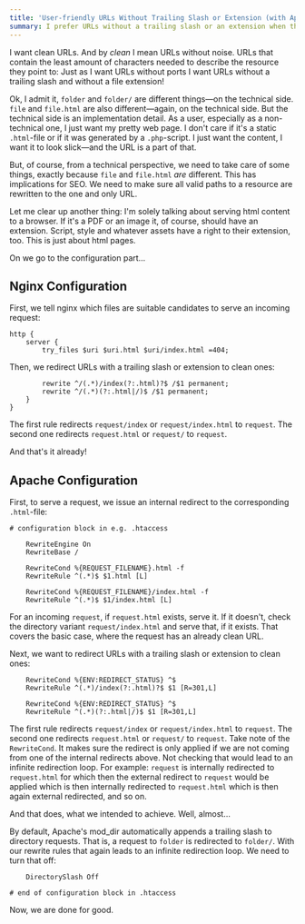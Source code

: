 ```yaml
---
title: 'User-friendly URLs Without Trailing Slash or Extension (with Apache or Nginx)'
summary: I prefer URLs without a trailing slash or an extension when they are pointing to pure html content. They get the information across without burdening the user with technical implementation details. The configuration for nginx is easy, Apache needs some kicks in the butt.
---
```


I want clean URLs. And by *clean* I mean URLs without noise. URLs that contain the least amount of characters needed to describe the resource they point to: Just as I want URLs without ports I want URLs without a trailing slash and without a file extension!

Ok, I admit it, `folder` and `folder/` are different things—on the technical side. `file` and `file.html` are also different—again, on the technical side. But the technical side is an implementation detail. As a user, especially as a non-technical one, I just want my pretty web page. I don't care if it's a static `.html`-file or if it was generated by a `.php`-script. I just want the content, I want it to look slick—and the URL is a part of that.

But, of course, from a technical perspective, we need to take care of some things, exactly because `file` and `file.html` *are* different. This has implications for SEO. We need to make sure all valid paths to a resource are rewritten to the one and only URL. 

Let me clear up another thing: I'm solely talking about serving html content to a browser. If it's a PDF or an image it, of course, should have an extension. Script, style and whatever assets have a right to their extension, too. This is just about html pages.

On we go to the configuration part…


## Nginx Configuration

First, we tell nginx which files are suitable candidates to serve an incoming request:

```
http {
    server {
        try_files $uri $uri.html $uri/index.html =404;
```

Then, we redirect URLs with a trailing slash or extension to clean ones:

```
        rewrite ^/(.*)/index(?:.html)?$ /$1 permanent;
        rewrite ^/(.*)(?:.html|/)$ /$1 permanent;
    }
}
```

The first rule redirects `request/index` or `request/index.html` to `request`. The second one redirects `request.html` or `request/` to `request`.

And that's it already!


## Apache Configuration

First, to serve a request, we issue an internal redirect to the corresponding `.html`-file:

```
# configuration block in e.g. .htaccess
    
    RewriteEngine On
    RewriteBase /

    RewriteCond %{REQUEST_FILENAME}.html -f
    RewriteRule ^(.*)$ $1.html [L]
    
    RewriteCond %{REQUEST_FILENAME}/index.html -f
    RewriteRule ^(.*)$ $1/index.html [L]
```

For an incoming `request`, if `request.html` exists, serve it. If it doesn't, check the directory variant `request/index.html` and serve that, if it exists. That covers the basic case, where the request has an already clean URL.

Next, we want to redirect URLs with a trailing slash or extension to clean ones:

```
    RewriteCond %{ENV:REDIRECT_STATUS} ^$
    RewriteRule ^(.*)/index(?:.html)?$ $1 [R=301,L]
    
    RewriteCond %{ENV:REDIRECT_STATUS} ^$
    RewriteRule ^(.*)(?:.html|/)$ $1 [R=301,L]
```

The first rule redirects `request/index` or `request/index.html` to `request`. The second one redirects `request.html` or `request/` to `request`. Take note of the `RewriteCond`. It makes sure the redirect is only applied if we are not coming from one of the internal redirects above. Not checking that would lead to an infinite redirection loop. For example: `request` is internally redirected to `request.html` for which then the external redirect to `request` would be applied which is then internally redirected to `request.html` which is then again external redirected, and so on.

And that does, what we intended to achieve. Well, almost…

By default, Apache's mod_dir automatically appends a trailing slash to directory requests. That is, a request to `folder` is redirected to `folder/`. With our rewrite rules that again leads to an infinite redirection loop. We need to turn that off:
 
```
    DirectorySlash Off
    
# end of configuration block in .htaccess
```

Now, we are done for good.